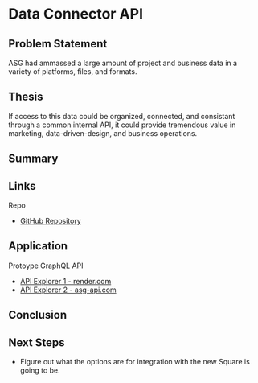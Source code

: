 # Data Connector API

## Problem Statement
ASG had ammassed a large amount of project and business data in a variety of platforms, files, and formats.  

## Thesis
If access to this data could be organized, connected, and consistant through a common internal API, it could provide tremendous value in marketing, data-driven-design, and business operations.

## Summary

## Links
Repo
- [GitHub Repository](https://github.com/asg-architects/asg_graphql_api)

## Application

Protoype GraphQL API
- [API Explorer 1 - render.com](https://asg-graphql-api-2mih.onrender.com)
- [API Explorer 2 - asg-api.com](https://asg-api.com/)

## Conclusion

## Next Steps
- Figure out what the options are for integration with the new Square is going to be.